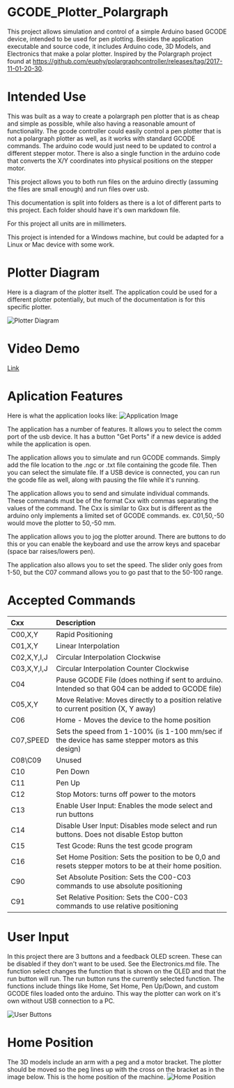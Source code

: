 # GCODE_Plotter_Polargraph
This project allows simulation and control of a simple Arduino based GCODE device, intended to be used for pen plotting. Besides the application executable and source code, it includes Arduino code, 3D Models, and Electronics that make a polar plotter. Inspired by the Polargraph project found at https://github.com/euphy/polargraphcontroller/releases/tag/2017-11-01-20-30. 

# Intended Use
This was built as a way to create a polargraph pen plotter that is as cheap and simple as possible, while also having a reasonable amount of functionality. The gcode controller could easily control a pen plotter that is not a polargraph plotter as well, as it works with standard GCODE commands. The arduino code would just need to be updated to control a different stepper motor. There is also a single function in the arduino code that converts the X/Y coordinates into physical positions on the stepper motor. 

This project allows you to both run files on the arduino directly (assuming the files are small enough) and run files over usb.

This documentation is split into folders as there is a lot of different parts to this project. Each folder should have it's own markdown file.

For this project all units are in millimeters. 

This project is intended for a Windows machine, but could be adapted for a Linux or Mac device with some work.

# Plotter Diagram 
Here is a diagram of the plotter itself. The application could be used for a different plotter potentially, but much of the documentation is for this specific plotter.

![Plotter Diagram](PlotterDiagram.png)

# Video Demo
[Link](https://youtu.be/lAycF0MGN9o)

# Aplication Features
Here is what the application looks like:
![Application Image](ApplicationImage.png)

The application has a number of features. It allows you to select the comm port of the usb device. It has a button "Get Ports" if a new device is added while the application is open. 

The application allows you to simulate and run GCODE commands. Simply add the file location to the .ngc or .txt file containing the gcode file. Then you can select the simulate file. If a USB device is connected, you can run the gcode file as well, along with pausing the file while it's running.

The application allows you to send and simulate individual commands. These commands must be of the format Cxx with commas separating the values of the command. The Cxx is similar to Gxx but is different as the arduino only implements a limited set of GCODE commands. ex. C01,50,-50 would move the plotter to 50,-50 mm.

The application allows you to jog the plotter around. There are buttons to do this or you can enable the keyboard and use the arrow keys and spacebar (space bar raises/lowers pen).

The application also allows you to set the speed. The slider only goes from 1-50, but the C07 command allows you to go past that to the 50-100 range.

# Accepted Commands
| Cxx | Description |
| :------------- | :---------- |
| C00,X,Y | Rapid Positioning |
| C01,X,Y | Linear Interpolation |
| C02,X,Y,I,J | Circular Interpolation Clockwise |
| C03,X,Y,I,J | Circular Interpolation Counter Clockwise |
| C04 | Pause GCODE File (does nothing if sent to arduino. Intended so that G04 can be added to GCODE file) |
| C05,X,Y | Move Relative: Moves directly to a position relative to current position (X, Y away) |
| C06 | Home - Moves the device to the home position |
| C07,SPEED | Sets the speed from 1-100% (is 1-100 mm/sec if the device has same stepper motors as this design) |
| C08\C09 | Unused |
| C10 | Pen Down |
| C11 | Pen Up |
| C12 | Stop Motors: turns off power to the motors |
| C13 | Enable User Input: Enables the mode select and run buttons |
| C14 | Disable User Input: Disables mode select and run buttons. Does not disable Estop button |
| C15 | Test Gcode: Runs the test gcode program |
| C16 | Set Home Position: Sets the position to be 0,0 and resets stepper motors to be at their home position. |
| C90 | Set Absolute Position: Sets the C00-C03 commands to use absolute positioning |
| C91 | Set Relative Position: Sets the C00-C03 commands to use relative positioning |


# User Input
In this project there are 3 buttons and a feedback OLED screen. These can be disabled if they don't want to be used. See the Electronics.md file. The function select changes the function that is shown on the OLED and that the run button will run. The run button runs the currently selected function. The functions include things like Home, Set Home, Pen Up/Down, and custom GCODE files loaded onto the arduino. This way the plotter can work on it's own without USB connection to a PC.

![User Buttons](UserButtons.png)

# Home Position
The 3D models include an arm with a peg and a motor bracket. The plotter should be moved so the peg lines up with the cross on the bracket as in the image below. This is the home position of the machine.
![Home Position](HomePosition.png)


